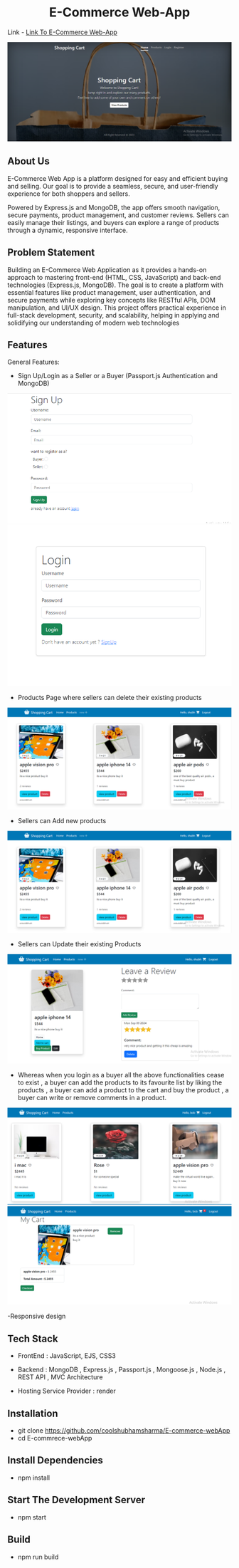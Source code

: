 <h1 align="center"><b> E-Commerce Web-App </b></h1> 

Link - <a href="https://e-commerce-webapp-84gz.onrender.com"> Link To E-Commerce Web-App</a>
<br>
<p align="center">
<img src="./images/Screenshot 2024-09-29 123145.png" width="700" title="Youtube-Clone">
</p >

## About Us 

E-Commerce Web App is a platform designed for easy and efficient buying and selling. Our goal is to provide a seamless, secure, and user-friendly experience for both shoppers and sellers.

Powered by Express.js and MongoDB, the app offers smooth navigation, secure payments, product management, and customer reviews. Sellers can easily manage their listings, and buyers can explore a range of products through a dynamic, responsive interface.

## Problem Statement
 Building an E-Commerce Web Application as it provides a hands-on approach to mastering front-end (HTML, CSS, JavaScript) and back-end technologies (Express.js, MongoDB). The goal is to create a platform with essential features like product management, user authentication, and secure payments while exploring key concepts like RESTful APIs, DOM manipulation, and UI/UX design. This project offers practical experience in full-stack development, security, and scalability, helping in applying and solidifying our understanding of modern web technologies


## Features
General Features:
- Sign Up/Login as a Seller or a Buyer (Passport.js Authentication and MongoDB)

<img src="./images/Screenshot 2024-09-29 124336.png">

<img src="./images/Screenshot 2024-09-29 124541.png">

- Products Page where sellers can delete their existing products

<img src="./images/Screenshot 2024-09-29 124755.png">

- Sellers can Add new products

<img src="./images/Screenshot 2024-09-29 124755.png">

- Sellers can Update their existing Products

<img src="./images/Screenshot 2024-09-29 125213.png">

- Whereas when you login as a buyer all the above functionalities cease to exist , a buyer can add the products to its favourite list by liking the products , a buyer can add a product to the cart and buy the product , a buyer can write or remove comments in a product.

<img src="./images/Screenshot 2024-09-29 125914.png">

<img src="./images/Screenshot 2024-09-29 130017.png">

-Responsive design


## Tech Stack


-   FrontEnd :  JavaScript, EJS, CSS3 

-   Backend  :  MongoDB , Express.js , Passport.js , Mongoose.js , Node.js , REST API , MVC Architecture 

-   Hosting Service Provider : render


## Installation
- git clone https://github.com/coolshubhamsharma/E-commerce-webApp
- cd E-commrece-webApp

## Install Dependencies

- npm install   

## Start The Development Server

- npm start

## Build

- npm run build

